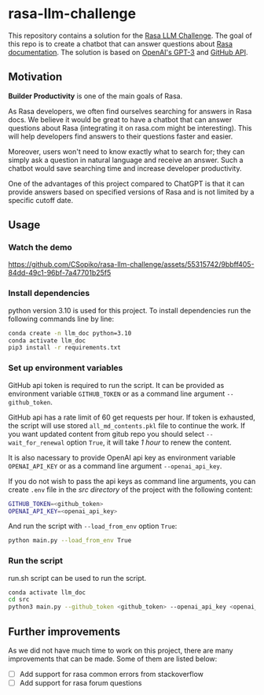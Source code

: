 # rasa-llm-challenge
This repository contains a solution for the [Rasa LLM Challenge](https://rasa.com/blog/launching-the-rasa-llm-community-challenge/). The goal of this repo is to create a chatbot that can answer questions about [Rasa documentation](https://rasa.com/docs/rasa/). The solution is based on [OpenAI's GPT-3](https://openai.com/blog/openai-api/) and [GitHub API](https://docs.github.com/en/rest).
## Motivation
**Builder Productivity** is one of the main goals of Rasa.

As Rasa developers, we often find ourselves searching for answers in Rasa docs. We believe it would be great to have a chatbot that can answer questions about Rasa (integrating it on rasa.com might be interesting). This will help developers find answers to their questions faster and easier. 

Moreover, users won't need to know exactly what to search for; they can simply ask a question in natural language and receive an answer. Such a chatbot would save searching time and increase developer productivity. 

One of the advantages of this project compared to ChatGPT is that it can provide answers based on specified versions of Rasa and is not limited by a specific cutoff date.
## Usage
### Watch the demo

https://github.com/CSopiko/rasa-llm-challenge/assets/55315742/9bbff405-84dd-49c1-96bf-7a47701b25f5


### Install dependencies
python version 3.10 is used for this project. 
To install dependencies run the following commands line by line:
```bash
conda create -n llm_doc python=3.10
conda activate llm_doc
pip3 install -r requirements.txt
```
### Set up environment variables
GitHub api token is required to run the script. It can be provided as environment variable `GITHUB_TOKEN`
or as a command line argument `--github_token`.

GitHub api has a rate limit of 60 get requests per hour. If token is exhausted, the script will use stored `all_md_contents.pkl` file to continue the work. If you want updated content from gitub repo you should select `--wait_for_renewal` option `True`, it will take *1 hour* to renew the content.

It is also nacessary to provide OpenAI api key as environment variable `OPENAI_API_KEY` or as a command line argument `--openai_api_key`.

If you do not wish to pass the api keys as command line arguments, you can create `.env` file in the *src directory* of the project with the following content:
```bash
GITHUB_TOKEN=<github_token>
OPENAI_API_KEY=<openai_api_key>
```
And run the script with `--load_from_env` option `True`:
```bash
python main.py --load_from_env True
```
### Run the script
run.sh script can be used to run the script. 
```bash
conda activate llm_doc
cd src
python3 main.py --github_token <github_token> --openai_api_key <openai_api_key> --wait_for_renewal True
```

## Further improvements
As we did not have much time to work on this project, there are many improvements that can be made. Some of them are listed below: 
- [ ] Add support for rasa common errors from stackoverflow
- [ ] Add support for rasa forum questions
